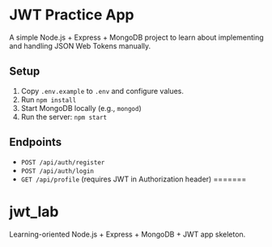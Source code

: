 # JWT Practice App

A simple Node.js + Express + MongoDB project to learn about implementing and handling JSON Web Tokens manually.

## Setup

1. Copy `.env.example` to `.env` and configure values.
2. Run `npm install`
3. Start MongoDB locally (e.g., `mongod`)
4. Run the server: `npm start`

## Endpoints
- `POST /api/auth/register`
- `POST /api/auth/login`
- `GET /api/profile` (requires JWT in Authorization header)
=======
# jwt_lab
Learning-oriented Node.js + Express + MongoDB + JWT app skeleton.
